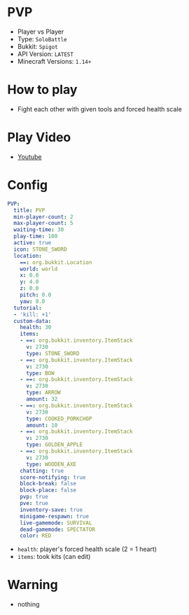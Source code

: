 # PVP
- Player vs Player
- Type: `SoloBattle`
- Bukkit: `Spigot` 
- API Version: `LATEST`
- Minecraft Versions: `1.14+`

# How to play
- Fight each other with given tools and forced health scale

# Play Video
- [Youtube](https://www.youtube.com/watch?v=PMmOHS4mbLc)

# Config
```yaml
PVP:
  title: PVP
  min-player-count: 2
  max-player-count: 5
  waiting-time: 30
  play-time: 180
  active: true
  icon: STONE_SWORD
  location:
    ==: org.bukkit.Location
    world: world
    x: 0.0
    y: 4.0
    z: 0.0
    pitch: 0.0
    yaw: 0.0
  tutorial:
  - 'kill: +1'
  custom-data:
    health: 30
    items:
    - ==: org.bukkit.inventory.ItemStack
      v: 2730
      type: STONE_SWORD
    - ==: org.bukkit.inventory.ItemStack
      v: 2730
      type: BOW
    - ==: org.bukkit.inventory.ItemStack
      v: 2730
      type: ARROW
      amount: 32
    - ==: org.bukkit.inventory.ItemStack
      v: 2730
      type: COOKED_PORKCHOP
      amount: 10
    - ==: org.bukkit.inventory.ItemStack
      v: 2730
      type: GOLDEN_APPLE
    - ==: org.bukkit.inventory.ItemStack
      v: 2730
      type: WOODEN_AXE
    chatting: true
    score-notifying: true
    block-break: false
    block-place: false
    pvp: true
    pve: true
    inventory-save: true
    minigame-respawn: true
    live-gamemode: SURVIVAL
    dead-gamemode: SPECTATOR
    color: RED
```
- `health`: player's forced health scale (2 = 1 heart)
- `items`: took kits (can edit)

# Warning
- nothing